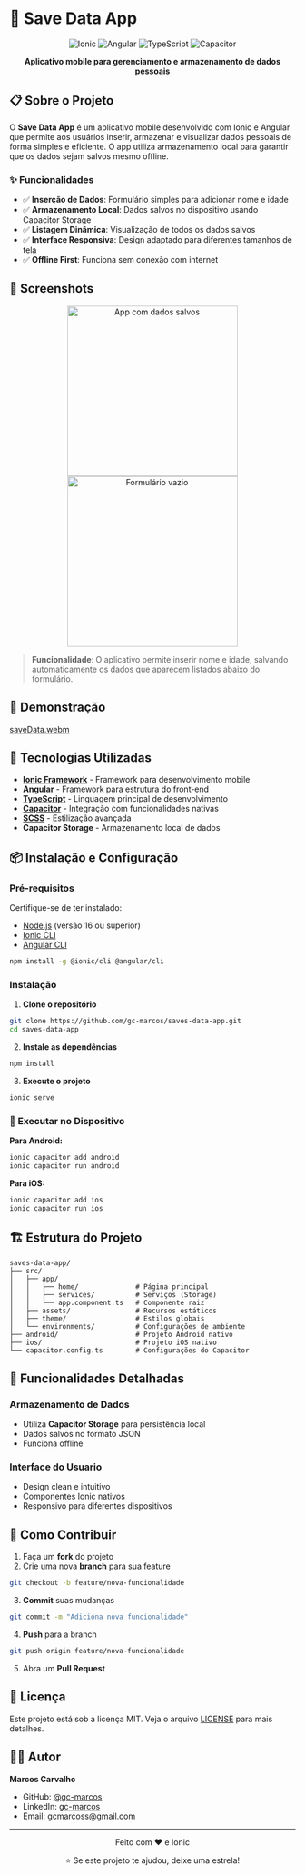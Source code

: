 # 📱 Save Data App

<div align="center">
  <img src="https://img.shields.io/badge/Ionic-3880FF?style=for-the-badge&logo=ionic&logoColor=white" alt="Ionic">
  <img src="https://img.shields.io/badge/Angular-DD0031?style=for-the-badge&logo=angular&logoColor=white" alt="Angular">
  <img src="https://img.shields.io/badge/TypeScript-007ACC?style=for-the-badge&logo=typescript&logoColor=white" alt="TypeScript">
  <img src="https://img.shields.io/badge/Capacitor-119EFF?style=for-the-badge&logo=capacitor&logoColor=white" alt="Capacitor">
</div>

<p align="center">
  <strong>Aplicativo mobile para gerenciamento e armazenamento de dados pessoais</strong>
</p>

## 📋 Sobre o Projeto

O **Save Data App** é um aplicativo mobile desenvolvido com Ionic e Angular que permite aos usuários inserir, armazenar e visualizar dados pessoais de forma simples e eficiente. O app utiliza armazenamento local para garantir que os dados sejam salvos mesmo offline.

### ✨ Funcionalidades

- ✅ **Inserção de Dados**: Formulário simples para adicionar nome e idade
- ✅ **Armazenamento Local**: Dados salvos no dispositivo usando Capacitor Storage
- ✅ **Listagem Dinâmica**: Visualização de todos os dados salvos
- ✅ **Interface Responsiva**: Design adaptado para diferentes tamanhos de tela
- ✅ **Offline First**: Funciona sem conexão com internet

## 📱 Screenshots

<div align="center">
  <img src="./screenshots/savedDataScreen1.png" alt="App com dados salvos" width="300">
  <img src="./screenshots/homeScreen.png" alt="Formulário vazio" width="300">
</div>

> **Funcionalidade**: O aplicativo permite inserir nome e idade, salvando automaticamente os dados que aparecem listados abaixo do formulário.

## 🎥 Demonstração

[saveData.webm](https://github.com/user-attachments/assets/838fbed4-a2e5-41bf-944f-36a1134de2ed)

## 🚀 Tecnologias Utilizadas

- **[Ionic Framework](https://ionicframework.com/)** - Framework para desenvolvimento mobile
- **[Angular](https://angular.io/)** - Framework para estrutura do front-end
- **[TypeScript](https://www.typescriptlang.org/)** - Linguagem principal de desenvolvimento
- **[Capacitor](https://capacitorjs.com/)** - Integração com funcionalidades nativas
- **[SCSS](https://sass-lang.com/)** - Estilização avançada
- **Capacitor Storage** - Armazenamento local de dados

## 📦 Instalação e Configuração

### Pré-requisitos

Certifique-se de ter instalado:

- [Node.js](https://nodejs.org/) (versão 16 ou superior)
- [Ionic CLI](https://ionicframework.com/docs/cli)
- [Angular CLI](https://angular.io/cli)

```bash
npm install -g @ionic/cli @angular/cli
```

### Instalação

1. **Clone o repositório**
```bash
git clone https://github.com/gc-marcos/saves-data-app.git
cd saves-data-app
```

2. **Instale as dependências**
```bash
npm install
```

3. **Execute o projeto**
```bash
ionic serve
```

### 📱 Executar no Dispositivo

**Para Android:**
```bash
ionic capacitor add android
ionic capacitor run android
```

**Para iOS:**
```bash
ionic capacitor add ios
ionic capacitor run ios
```

## 🏗️ Estrutura do Projeto

```
saves-data-app/
├── src/
│   ├── app/
│   │   ├── home/              # Página principal
│   │   ├── services/          # Serviços (Storage)
│   │   └── app.component.ts   # Componente raiz
│   ├── assets/                # Recursos estáticos
│   ├── theme/                 # Estilos globais
│   └── environments/          # Configurações de ambiente
├── android/                   # Projeto Android nativo
├── ios/                       # Projeto iOS nativo
└── capacitor.config.ts        # Configurações do Capacitor
```

## 🔧 Funcionalidades Detalhadas

### Armazenamento de Dados
- Utiliza **Capacitor Storage** para persistência local
- Dados salvos no formato JSON
- Funciona offline

### Interface do Usuario
- Design clean e intuitivo
- Componentes Ionic nativos
- Responsivo para diferentes dispositivos

## 🤝 Como Contribuir

1. Faça um **fork** do projeto
2. Crie uma nova **branch** para sua feature
```bash
git checkout -b feature/nova-funcionalidade
```

3. **Commit** suas mudanças
```bash
git commit -m "Adiciona nova funcionalidade"
```

4. **Push** para a branch
```bash
git push origin feature/nova-funcionalidade
```

5. Abra um **Pull Request**

## 📄 Licença

Este projeto está sob a licença MIT. Veja o arquivo [LICENSE](LICENSE) para mais detalhes.

## 👨‍💻 Autor

**Marcos Carvalho**
- GitHub: [@gc-marcos](https://github.com/gc-marcos)
- LinkedIn: [gc-marcos](https://linkedin.com/in/gc-marcos)
- Email: gcmarcoss@gmail.com

---

<div align="center">
  <p>Feito com ❤️ e Ionic</p>
  <p>⭐ Se este projeto te ajudou, deixe uma estrela!</p>
</div>
